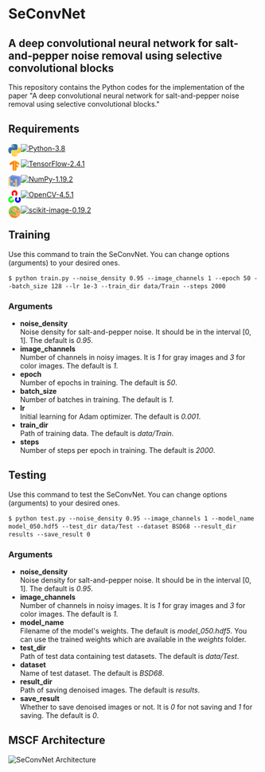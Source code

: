 # SeConvNet
 
## A deep convolutional neural network for salt-and-pepper noise removal using selective convolutional blocks
This repository contains the Python codes for the implementation of the paper "A deep convolutional neural network for salt-and-pepper noise removal using selective convolutional blocks."

## Requirements

<a href="##"><img alt="Python" align="left" height="25" width="25" src="figs/python.jpg"></a> [![Python-3.8](https://img.shields.io/badge/Python-3.8-blue.svg)](##)

<a href="##"><img alt="TensorFlow" align="left" height="25" width="25" src="figs/tf.png"></a> [![TensorFlow-2.4.1](https://img.shields.io/badge/TensorFlow-2.4.1-blue.svg)](##)

<a href="##"><img alt="NumPy" align="left" height="25" width="25" src="figs/numpy.jpg"></a> [![NumPy-1.19.2](https://img.shields.io/badge/NumPy-1.19.2-blue.svg)](##)

<a href="##"><img alt="OpenCV" align="left" height="25" width="25" src="figs/OpenCV.png"></a> [![OpenCV-4.5.1](https://img.shields.io/badge/OpenCV-4.5.1-blue.svg)](##)

<a href="##"><img alt="scikit-image" align="left" height="25" width="25" src="figs/scikit-image.png"></a> [![scikit-image-0.19.2](https://img.shields.io/badge/scikit--image-0.19.2-blue.svg)](##)

<!---Matplotlib <img align="left" height="25" src="figs/matplotlib.png"> --->

## Training
Use this command to train the SeConvNet. You can change options (arguments) to your desired ones.
```
$ python train.py --noise_density 0.95 --image_channels 1 --epoch 50 --batch_size 128 --lr 1e-3 --train_dir data/Train --steps 2000
```
### Arguments
- **noise_density** <br />
Noise density for salt-and-pepper noise. It should be in the interval [0, 1]. The default is *0.95*.
- **image_channels** <br />
Number of channels in noisy images. It is *1* for gray images and *3* for color images. The default is *1*.
- **epoch** <br />
Number of epochs in training. The default is *50*.
- **batch_size** <br />
Number of batches in training. The default is *1*.
- **lr** <br />
Initial learning for Adam optimizer. The default is *0.001*.
- **train_dir** <br />
Path of training data. The default is *data/Train*.
- **steps** <br />
Number of steps per epoch in training. The default is *2000*.

## Testing
Use this command to test the SeConvNet. You can change options (arguments) to your desired ones.
```
$ python test.py --noise_density 0.95 --image_channels 1 --model_name model_050.hdf5 --test_dir data/Test --dataset BSD68 --result_dir results --save_result 0
```
### Arguments
- **noise_density** <br />
Noise density for salt-and-pepper noise. It should be in the interval [0, 1]. The default is *0.95*.
- **image_channels** <br />
Number of channels in noisy images. It is *1* for gray images and *3* for color images. The default is *1*.
- **model_name** <br />
Filename of the model's weights. The default is *model_050.hdf5*. You can use the trained weights which are available in the *weights* folder.
- **test_dir** <br />
Path of test data containing test datasets. The default is *data/Test*.
- **dataset** <br />
Name of test dataset. The default is *BSD68*.
- **result_dir** <br />
Path of saving denoised images. The default is *results*.
- **save_result** <br />
Whether to save denoised images or not. It is *0* for not saving and *1* for saving. The default is *0*.

<!---## Citation
Rafiee, A.A., Farhang, M. A convolutional neural network using selective convolutional blocks for very high density salt-and-pepper noise removal in gray-scale and color images. *Journal* (2022). https://doi.org/

[Download citation](https://)


### DOI
https://doi.org/

## Abstract
... --->

## MSCF Architecture

![SeConvNet Architecture](/figs/SeConvNet.png)
